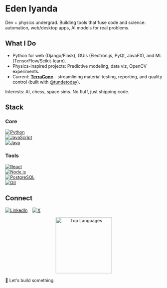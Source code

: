 # Eden Iyanda

Dev + physics undergrad. Building tools that fuse code and science: automation, web/desktop apps, AI models for real problems.

## What I Do
- Python for web (Django/Flask), GUIs (Electron.js, PyQt, JavaFX), and ML (TensorFlow/Scikit-learn).
- Physics-inspired projects: Predictive modeling, data viz, OpenCV experiments.
- Current: [**TerraConc**](https://terracorn.com/products/) - streamlining material testing, reporting, and quality control (built with [@tundetoday](https://github.com/tundetoday)).

Interests: AI, chess, space sims. No fluff, just shipping code.

## Stack
### Core
[![Python](https://img.shields.io/badge/Python-3776AB?style=for-the-badge&logo=python&logoColor=white)](https://www.python.org/)  
[![JavaScript](https://img.shields.io/badge/JavaScript-F7DF1E?style=for-the-badge&logo=javascript&logoColor=black)](https://developer.mozilla.org/en-US/docs/Web/JavaScript)  
[![Java](https://img.shields.io/badge/Java-ED8B00?style=for-the-badge&logo=java&logoColor=white)](https://www.java.com/)

### Tools
[![React](https://img.shields.io/badge/React-20232A?style=for-the-badge&logo=react&logoColor=%2361DAFB)](https://reactjs.org/)  
[![Node.js](https://img.shields.io/badge/Node.js-43853D?style=for-the-badge&logo=node.js&logoColor=white)](https://nodejs.org/)  
[![PostgreSQL](https://img.shields.io/badge/PostgreSQL-316192?style=for-the-badge&logo=postgresql&logoColor=white)](https://www.postgresql.org/)  
[![Git](https://img.shields.io/badge/Git-F05032?style=for-the-badge&logo=git&logoColor=white)](https://git-scm.com/) 

## Connect
[![LinkedIn](https://img.shields.io/badge/LinkedIn-0077B5?style=for-the-badge&logo=linkedin&logoColor=white)](https://www.linkedin.com/in/edeniyanda/) 
&nbsp;&nbsp;
[![X](https://img.shields.io/badge/X-000?style=for-the-badge&logo=x&logoColor=white)](https://x.com/EdenTechie)

<div align="center">
<img src="https://github-readme-stats.vercel.app/api/top-langs/?username=edeniyanda&layout=donut&langs_count=5&theme=radical" alt="Top Languages" height="180">
</div>

🚀 Let's build something.
